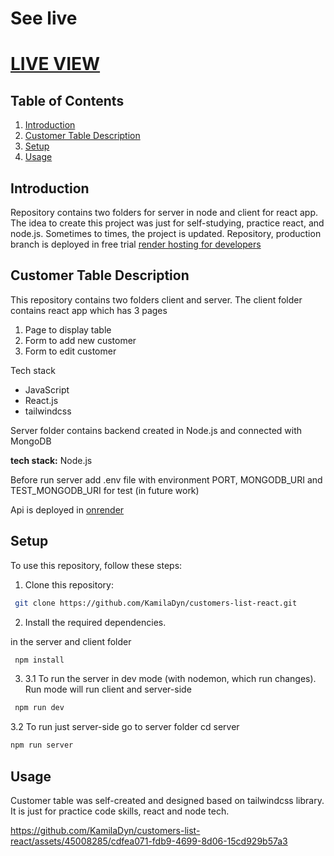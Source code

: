 # See live

# <a href="https://customers-api-sgd5.onrender.com/">LIVE VIEW</a>

## Table of Contents

1. [Introduction](#introduction)
2. [Customer Table Description](#customer-table-description)
3. [Setup](#setup)
4. [Usage](#usage)

## Introduction

<p>Repository contains two folders for server in node and client for react app.
The idea to create this project was just for self-studying, practice react, and node.js.
Sometimes to times, the project is updated. Repository, production branch is deployed in free trial <a href='https://render.com/ '> render hosting for developers</a></p>

## Customer Table Description

<div>
</p>This repository contains two folders client and server.  The client folder contains react app which has 
 3 pages</p>

<div>
<ol>
<li>Page to display table</li>
<li>Form to add new customer</li>
<li>Form to edit customer</li>
</ol>

Tech stack

<ul>
<li>JavaScript</li>
<li>React.js</li>
<li>tailwindcss</li>
</ul>
</div>

<p> Server folder contains backend created in Node.js and connected with MongoDB</p>

<p><b>tech stack:</b> <span>Node.js</span></p>
Before run server add .env file with environment PORT,  MONGODB_URI and TEST_MONGODB_URI for test (in future work) 
<p>Api is deployed in <a href='https://customers-api-sgd5.onrender.com/api/customers'>onrender</a></p>

</div>

## Setup

<div>
To use this repository, follow these steps:

1. Clone this repository:

```bash
 git clone https://github.com/KamilaDyn/customers-list-react.git
```

2. Install the required dependencies.

in the server and client folder

```bash
 npm install
```

3.  3.1 To run the server in dev mode (with nodemon, which run changes).
    Run mode will run client and server-side

```bash
 npm run dev
```

3.2 To run just server-side
go to server folder cd server

```bash
npm run server
```

</div>

## Usage

<p>Customer table was self-created and designed based on tailwindcss library. It is just for practice code skills, react and node tech.</p>



https://github.com/KamilaDyn/customers-list-react/assets/45008285/cdfea071-fdb9-4699-8d06-15cd929b57a3



